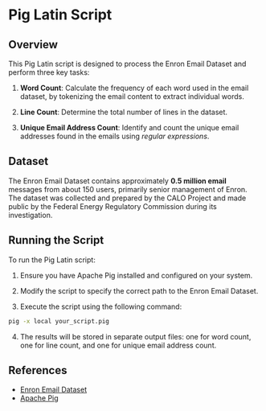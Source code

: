# Pig Latin Script

## Overview
This Pig Latin script is designed to process the Enron Email Dataset and perform three key tasks:

1. **Word Count**: Calculate the frequency of each word used in the email dataset, by tokenizing the email content to extract individual words.

2. **Line Count**: Determine the total number of lines in the dataset.

3. **Unique Email Address Count**: Identify and count the unique email addresses found in the emails using *regular expressions*.

## Dataset
The Enron Email Dataset contains approximately **0.5 million email** messages from about 150 users, primarily senior management of Enron. The dataset was collected and prepared by the CALO Project and made public by the Federal Energy Regulatory Commission during its investigation.

## Running the Script
To run the Pig Latin script:

1. Ensure you have Apache Pig installed and configured on your system.

2. Modify the script to specify the correct path to the Enron Email Dataset.

3. Execute the script using the following command:

```bash
pig -x local your_script.pig
```

4. The results will be stored in separate output files: one for word count, one for line count, and one for unique email address count.

## References
* [Enron Email Dataset](http://www.cs.cmu.edu/~enron/)
* [Apache Pig](https://pig.apache.org/)


